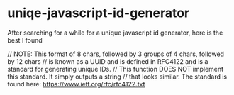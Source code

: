 # uniqe-javascript-id-generator
After searching for a while for a unique javascript id generator, here is the best I found

// NOTE: This format of 8 chars, followed by 3 groups of 4 chars, followed by 12 chars
//       is known as a UUID and is defined in RFC4122 and is a standard for generating unique IDs.
//       This function DOES NOT implement this standard. It simply outputs a string
//       that looks similar. The standard is found here: https://www.ietf.org/rfc/rfc4122.txt
